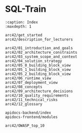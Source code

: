 <!--
SPDX-FileCopyrightText: 2023 2023, Nicolas Bota, Marcel Geiger, Florian Paul, Rajbir Singh, Niklas Sirch, Jan Swiridow, Duc Minh Vu, Mike Wegele

SPDX-License-Identifier: CC-BY-SA-4.0
-->

# SQL-Train

```{toctree}
:caption: Index
:maxdepth: 1

arc42/get_started
arc42/description_for_lecturers

arc42/01_introduction_and_goals
arc42/02_architecture_constraints
arc42/03_system_scope_and_context
arc42/04_solution_strategy
arc42/05_0_building_block_view
arc42/05_1_building_block_view
arc42/05_2_building_block_view
arc42/06_runtime_view
arc42/07_deployment_view
arc42/08_concepts
arc42/09_architecture_decisions
arc42/10_quality_requirements
arc42/11_technical_risks
arc42/12_glossary

apidocs-backend/index
apidocs-frontend/modules

arc42/OWASP_top_10
```